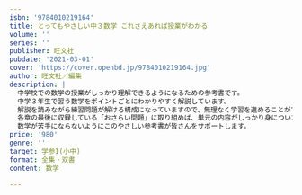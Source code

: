 ```yaml
---
isbn: '9784010219164'
title: とってもやさしい中３数学 これさえあれば授業がわかる
volume: ''
series: ''
publisher: 旺文社
pubdate: '2021-03-01'
cover: 'https://cover.openbd.jp/9784010219164.jpg'
author: 旺文社／編集
description: |
  中学校での数学の授業がしっかり理解できるようになるための参考書です。
  中学３年生で習う数学をポイントごとにわかりやすく解説しています。
  解説を読みながら練習問題が解ける構成になっていますので、無理なく学習を進めることができます。
  各章の最後に収録している「おさらい問題」に取り組めば、単元の内容がしっかり身についたかを確認できます。
  数学が苦手にならないようにこのやさしい参考書が皆さんをサポートします。
price: '980'
genre: ''
target: 学参I(小中)
format: 全集・双書
content: 数学

---
```

